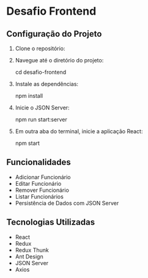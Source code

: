 # Desafio Frontend

## Configuração do Projeto

1. Clone o repositório:
 

2. Navegue até o diretório do projeto:

    cd desafio-frontend


3. Instale as dependências:

    npm install


4. Inicie o JSON Server:

    npm run start:server

5. Em outra aba do terminal, inicie a aplicação React:

    npm start


## Funcionalidades

- Adicionar Funcionário
- Editar Funcionário
- Remover Funcionário
- Listar Funcionários
- Persistência de Dados com JSON Server

## Tecnologias Utilizadas

- React
- Redux
- Redux Thunk
- Ant Design
- JSON Server
- Axios
